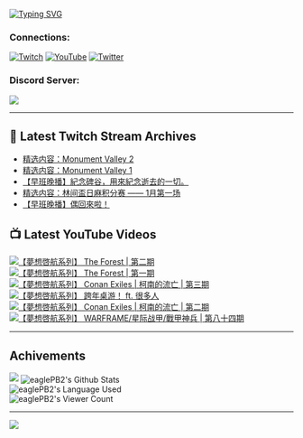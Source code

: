 <!--### Hello people, I'm EaglePB2 - The one who building something for fun 👋
Thank you for standby for this profile.   
The purpose of this profile is coming soon.   
You may come back later, as you wish if this readme.md is updated.   -->

<a href="https://git.io/typing-svg"><img src="https://readme-typing-svg.herokuapp.com?font=Fira+Code&duration=1000&pause=5000&vCenter=true&random=false&width=500&lines=%F0%9F%91%8B+Hello+Everyone%2C+I'm+EaglePB2.;%F0%9F%99%87+Thank+you+for+stopping+by+my+profile.+;%F0%9F%94%AD+%3D%3D%3D%3D+%F0%9F%94%AD;%F0%9F%91%8B+%E4%BD%A0%E5%A5%BD%EF%BC%8C%E6%AD%A1%E8%BF%8E%E4%BE%86%E5%88%B0%E6%88%91%E7%9A%84%E4%BB%A3%E7%A2%BC%E5%BA%AB%E3%80%82;%F0%9F%99%87+%E6%84%9F%E8%AC%9D%E5%89%8D%E4%BE%86%E5%8F%83%E8%A7%80%E5%B0%8F%E5%B1%8B+owo~" alt="Typing SVG" /></a>

### Connections:

[![Twitch](https://img.shields.io/badge/Twitch-9347FF?style=flat-square&logo=twitch&logoColor=white)](https://www.twitch.tv/eaglepb2)
[![YouTube](https://img.shields.io/badge/YouTube-%23FF0000.svg?style=flat-square&logo=YouTube&logoColor=white)](https://www.youtube.com/eaglepb2)
[![Twitter](https://img.shields.io/badge/Twitter-%231DA1F2.svg?style=flat-square&logo=Twitter&logoColor=white)](https://twitter.com/eaglepb2)

### Discord Server:

[![](https://invidget.switchblade.xyz/qKrub9b?theme=dark&language=ch)](https://discord.gg/qKrub9b)

---

## 👾 Latest Twitch Stream Archives
<!-- TWITCH:START -->
- [精选内容：Monument Valley 2](https://www.twitch.tv/videos/2023564979)
- [精选内容：Monument Valley 1](https://www.twitch.tv/videos/2023564980)
- [【早班晚播】紀念碑谷，用來紀念逝去的一切。](https://www.twitch.tv/videos/2023434213)
- [精选内容：林间盃日麻积分赛 —— 1月第一场](https://www.twitch.tv/videos/2023190517)
- [【早班晚播】偶回來啦！](https://www.twitch.tv/videos/2021451106)
<!-- TWITCH:END -->



## 📺 Latest YouTube Videos
<!-- YOUTUBE:START -->
<!-- YOUTUBE:END -->

<!-- BEGIN YOUTUBE-CARDS -->
<a href="https://www.youtube.com/watch?v=ICfyhb1K-VI">
  <picture>
    <source media="(prefers-color-scheme: dark)" srcset="https://ytcards.demolab.com/?id=ICfyhb1K-VI&title=%E3%80%90%E5%A4%A2%E6%83%B3%E5%95%93%E8%88%AA%E7%B3%BB%E5%88%97%E3%80%91+The+Forest+%7C+%E7%AC%AC%E4%BA%8C%E6%9C%9F&lang=zh&timestamp=1704428375&background_color=%230d1117&title_color=%23ffffff&stats_color=%23dedede&max_title_lines=1&width=250&border_radius=5&duration=9016">
    <img src="https://ytcards.demolab.com/?id=ICfyhb1K-VI&title=%E3%80%90%E5%A4%A2%E6%83%B3%E5%95%93%E8%88%AA%E7%B3%BB%E5%88%97%E3%80%91+The+Forest+%7C+%E7%AC%AC%E4%BA%8C%E6%9C%9F&lang=zh&timestamp=1704428375&background_color=%23ffffff&title_color=%2324292f&stats_color=%2357606a&max_title_lines=1&width=250&border_radius=5&duration=9016" alt="【夢想啓航系列】 The Forest | 第二期" title="【夢想啓航系列】 The Forest | 第二期">
  </picture>
</a>
<a href="https://www.youtube.com/watch?v=yH5oB1XZ1dc">
  <picture>
    <source media="(prefers-color-scheme: dark)" srcset="https://ytcards.demolab.com/?id=yH5oB1XZ1dc&title=%E3%80%90%E5%A4%A2%E6%83%B3%E5%95%93%E8%88%AA%E7%B3%BB%E5%88%97%E3%80%91+The+Forest+%7C+%E7%AC%AC%E4%B8%80%E6%9C%9F&lang=zh&timestamp=1704353304&background_color=%230d1117&title_color=%23ffffff&stats_color=%23dedede&max_title_lines=1&width=250&border_radius=5&duration=26295">
    <img src="https://ytcards.demolab.com/?id=yH5oB1XZ1dc&title=%E3%80%90%E5%A4%A2%E6%83%B3%E5%95%93%E8%88%AA%E7%B3%BB%E5%88%97%E3%80%91+The+Forest+%7C+%E7%AC%AC%E4%B8%80%E6%9C%9F&lang=zh&timestamp=1704353304&background_color=%23ffffff&title_color=%2324292f&stats_color=%2357606a&max_title_lines=1&width=250&border_radius=5&duration=26295" alt="【夢想啓航系列】 The Forest | 第一期" title="【夢想啓航系列】 The Forest | 第一期">
  </picture>
</a>
<a href="https://www.youtube.com/watch?v=mkhJ1QE4GwA">
  <picture>
    <source media="(prefers-color-scheme: dark)" srcset="https://ytcards.demolab.com/?id=mkhJ1QE4GwA&title=%E3%80%90%E5%A4%A2%E6%83%B3%E5%95%93%E8%88%AA%E7%B3%BB%E5%88%97%E3%80%91+Conan+Exiles+%7C+%E6%9F%AF%E5%8D%97%E7%9A%84%E6%B5%81%E4%BA%A1+%7C+%E7%AC%AC%E4%B8%89%E6%9C%9F&lang=zh&timestamp=1704255188&background_color=%230d1117&title_color=%23ffffff&stats_color=%23dedede&max_title_lines=1&width=250&border_radius=5&duration=15459">
    <img src="https://ytcards.demolab.com/?id=mkhJ1QE4GwA&title=%E3%80%90%E5%A4%A2%E6%83%B3%E5%95%93%E8%88%AA%E7%B3%BB%E5%88%97%E3%80%91+Conan+Exiles+%7C+%E6%9F%AF%E5%8D%97%E7%9A%84%E6%B5%81%E4%BA%A1+%7C+%E7%AC%AC%E4%B8%89%E6%9C%9F&lang=zh&timestamp=1704255188&background_color=%23ffffff&title_color=%2324292f&stats_color=%2357606a&max_title_lines=1&width=250&border_radius=5&duration=15459" alt="【夢想啓航系列】 Conan Exiles | 柯南的流亡 | 第三期" title="【夢想啓航系列】 Conan Exiles | 柯南的流亡 | 第三期">
  </picture>
</a>
<a href="https://www.youtube.com/watch?v=bjSk_0jA-SQ">
  <picture>
    <source media="(prefers-color-scheme: dark)" srcset="https://ytcards.demolab.com/?id=bjSk_0jA-SQ&title=%E3%80%90%E5%A4%A2%E6%83%B3%E5%95%93%E8%88%AA%E7%B3%BB%E5%88%97%E3%80%91+%E8%B7%A8%E5%B9%B4%E6%A1%8C%E6%B8%B8%EF%BC%81+ft.+%E5%BE%88%E5%A4%9A%E4%BA%BA&lang=zh&timestamp=1704190697&background_color=%230d1117&title_color=%23ffffff&stats_color=%23dedede&max_title_lines=1&width=250&border_radius=5&duration=37776">
    <img src="https://ytcards.demolab.com/?id=bjSk_0jA-SQ&title=%E3%80%90%E5%A4%A2%E6%83%B3%E5%95%93%E8%88%AA%E7%B3%BB%E5%88%97%E3%80%91+%E8%B7%A8%E5%B9%B4%E6%A1%8C%E6%B8%B8%EF%BC%81+ft.+%E5%BE%88%E5%A4%9A%E4%BA%BA&lang=zh&timestamp=1704190697&background_color=%23ffffff&title_color=%2324292f&stats_color=%2357606a&max_title_lines=1&width=250&border_radius=5&duration=37776" alt="【夢想啓航系列】 跨年桌游！ ft. 很多人" title="【夢想啓航系列】 跨年桌游！ ft. 很多人">
  </picture>
</a>
<a href="https://www.youtube.com/watch?v=-LXC9ZlCnA4">
  <picture>
    <source media="(prefers-color-scheme: dark)" srcset="https://ytcards.demolab.com/?id=-LXC9ZlCnA4&title=%E3%80%90%E5%A4%A2%E6%83%B3%E5%95%93%E8%88%AA%E7%B3%BB%E5%88%97%E3%80%91+Conan+Exiles+%7C+%E6%9F%AF%E5%8D%97%E7%9A%84%E6%B5%81%E4%BA%A1+%7C+%E7%AC%AC%E4%BA%8C%E6%9C%9F&lang=zh&timestamp=1704109545&background_color=%230d1117&title_color=%23ffffff&stats_color=%23dedede&max_title_lines=1&width=250&border_radius=5&duration=13691">
    <img src="https://ytcards.demolab.com/?id=-LXC9ZlCnA4&title=%E3%80%90%E5%A4%A2%E6%83%B3%E5%95%93%E8%88%AA%E7%B3%BB%E5%88%97%E3%80%91+Conan+Exiles+%7C+%E6%9F%AF%E5%8D%97%E7%9A%84%E6%B5%81%E4%BA%A1+%7C+%E7%AC%AC%E4%BA%8C%E6%9C%9F&lang=zh&timestamp=1704109545&background_color=%23ffffff&title_color=%2324292f&stats_color=%2357606a&max_title_lines=1&width=250&border_radius=5&duration=13691" alt="【夢想啓航系列】 Conan Exiles | 柯南的流亡 | 第二期" title="【夢想啓航系列】 Conan Exiles | 柯南的流亡 | 第二期">
  </picture>
</a>
<a href="https://www.youtube.com/watch?v=zcH8En2trBQ">
  <picture>
    <source media="(prefers-color-scheme: dark)" srcset="https://ytcards.demolab.com/?id=zcH8En2trBQ&title=%E3%80%90%E5%A4%A2%E6%83%B3%E5%95%93%E8%88%AA%E7%B3%BB%E5%88%97%E3%80%91+WARFRAME%2F%E6%98%9F%E9%99%85%E6%88%98%E7%94%B2%2F%E6%88%B0%E7%94%B2%E7%A5%9E%E5%85%B5+%7C+%E7%AC%AC%E5%85%AB%E5%8D%81%E5%9B%9B%E6%9C%9F&lang=zh&timestamp=1702693860&background_color=%230d1117&title_color=%23ffffff&stats_color=%23dedede&max_title_lines=1&width=250&border_radius=5&duration=7953">
    <img src="https://ytcards.demolab.com/?id=zcH8En2trBQ&title=%E3%80%90%E5%A4%A2%E6%83%B3%E5%95%93%E8%88%AA%E7%B3%BB%E5%88%97%E3%80%91+WARFRAME%2F%E6%98%9F%E9%99%85%E6%88%98%E7%94%B2%2F%E6%88%B0%E7%94%B2%E7%A5%9E%E5%85%B5+%7C+%E7%AC%AC%E5%85%AB%E5%8D%81%E5%9B%9B%E6%9C%9F&lang=zh&timestamp=1702693860&background_color=%23ffffff&title_color=%2324292f&stats_color=%2357606a&max_title_lines=1&width=250&border_radius=5&duration=7953" alt="【夢想啓航系列】 WARFRAME/星际战甲/戰甲神兵 | 第八十四期" title="【夢想啓航系列】 WARFRAME/星际战甲/戰甲神兵 | 第八十四期">
  </picture>
</a>
<!-- END YOUTUBE-CARDS -->

---

## Achivements
[![](https://github-profile-trophy.vercel.app/?username=eaglepb2&theme=monokai&no-bg=true&&title=Repositories,Issues,Commit,MultiLanguage)](https://github.com/anuraghazra/github-readme-stats)
<img align="center" alt="eaglePB2's Github Stats" src="https://github-readme-stats.vercel.app/api?username=eaglePB2&show_icons=true&hide_border=true&theme=merko" />
<br>
<img align="center" alt="eaglePB2's Language Used" src="https://github-readme-stats.vercel.app/api/top-langs/?username=eaglePB2&show_icons=true&hide_border=true&theme=merko&layout=compact&langs_count=8" />
<br>
<img align="center" alt="eaglePB2's Viewer Count" src="https://visitcount.itsvg.in/api?id=eaglepb2&label=Profile%20Views&color=3&icon=5&pretty=true" />

<hr>

<!-- RANDOMQUOTE:START -->
![](https://quotes-github-readme.vercel.app/api?type=horizontal&theme=merko)
<!-- RANDOMQUOTE:END -->


<!--
       _____   _   _   _____       _____   _   _   ____   
      |_   _| | | | | |  ___|     |  ___| | \ | | |  _  \  
        | |   | |_| | | |___      | |___  |  \| | | | | | 
        | |   |  _  | |  ___|     |  ___| |     | | | | | 
        | |   | | | | | |___      | |___  | |\  | | |_| | 
        |_|   |_| |_| |_____|     |_____| |_| \_| |____ / 
      
-->

